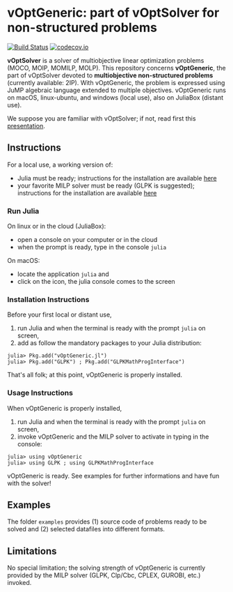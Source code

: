 # vOptGeneric: part of vOptSolver for non-structured problems

[![Build Status](https://travis-ci.org/vOptSolver/vOptGeneric.jl.svg?branch=master)](https://travis-ci.org/vOptSolver/vOptGeneric.jl)
[![codecov.io](http://codecov.io/github/vOptSolver/vOptGeneric.jl/coverage.svg?branch=master)](http://codecov.io/github/vOptSolver/vOptGeneric.jl?branch=master)

**vOptSolver** is a solver of multiobjective linear optimization problems (MOCO, MOIP, MOMILP, MOLP).
This repository concerns **vOptGeneric**, the part of vOptSolver devoted to **multiobjective non-structured problems** (currently available: 2IP). With vOptGeneric, the problem is expressed using JuMP algebraic language extended to multiple objectives. vOptGeneric runs on macOS, linux-ubuntu, and windows (local use), also on JuliaBox (distant use).

We suppose you are familiar with vOptSolver; if not, read first this [presentation](https://voptsolver.github.io/vOptSolver/).


## Instructions 
For a local use, a working version of:
- Julia must be ready; instructions for the installation are available [here](https://julialang.org/downloads/)
- your favorite MILP solver must be ready (GLPK is suggested); 
  instructions for the installation are available [here](http://jump.readthedocs.io/en/latest/installation.html)
  
### Run Julia

On linux or in the cloud (JuliaBox):

- open a console on your computer or in the cloud
- when the prompt is ready, type in the console `julia`

On macOS:

- locate the application `julia` and 
- click on the icon, the julia console comes to the screen

### Installation Instructions

Before your first local or distant use, 
1. run Julia and when the terminal is ready with the prompt `julia` on screen, 
2. add as follow the mandatory packages to your Julia distribution: 

```
julia> Pkg.add("vOptGeneric.jl")
julia> Pkg.add("GLPK") ; Pkg.add("GLPKMathProgInterface")
```

That's all folk; at this point, vOptGeneric is properly installed.

### Usage Instructions

When vOptGeneric is properly installed,

1. run Julia and when the terminal is ready with the prompt `julia` on screen, 
2. invoke vOptGeneric and the MILP solver to activate in typing in the console:
```
julia> using vOptGeneric
julia> using GLPK ; using GLPKMathProgInterface
```
vOptGeneric is ready. See examples for further informations and have fun with the solver! 

## Examples
The folder `examples` provides (1) source code of problems ready to be solved and (2) selected datafiles into different formats.

## Limitations
No special limitation; the solving strength of vOptGeneric is currently provided by the MILP solver (GLPK, Clp/Cbc, CPLEX, GUROBI, etc.) invoked.
